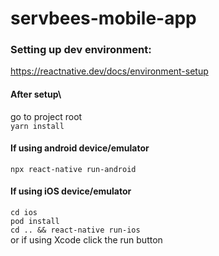 # servbees-mobile-app


### Setting up dev environment:
 https://reactnative.dev/docs/environment-setup


#### After setup\
go to project root\
`yarn install`

#### If using android device/emulator
`npx react-native run-android`

#### If using iOS device/emulator
`cd ios`\
`pod install`\
`cd .. && react-native run-ios`\
or if using Xcode click the run button



